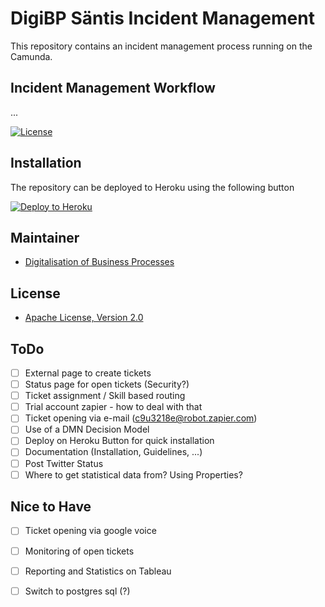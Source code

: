 # DigiBP Säntis Incident Management
This repository contains an incident management process running on the Camunda.

## Incident Management Workflow
... 

[![License](http://img.shields.io/:license-apache-blue.svg)](http://www.apache.org/licenses/LICENSE-2.0.html)
## Installation
The repository can be deployed to Heroku using the following button

[![Deploy to Heroku](https://www.herokucdn.com/deploy/button.png)](https://heroku.com/deploy)

## Maintainer
- [Digitalisation of Business Processes](https://github.com/digibp)

## License

- [Apache License, Version 2.0](https://github.com/DigiBP/digibp-archetype-camunda-boot/blob/master/LICENSE)

## ToDo
- [ ] External page to create tickets
- [ ] Status page for open tickets (Security?)
- [ ] Ticket assignment / Skill based routing
- [ ] Trial account zapier - how to deal with that
- [ ] Ticket opening via e-mail (c9u3218e@robot.zapier.com)
- [ ] Use of a DMN Decision Model
- [ ] Deploy on Heroku Button for quick installation
- [ ] Documentation (Installation, Guidelines, ...)
- [ ] Post Twitter Status
- [ ] Where to get statistical data from? Using Properties?

## Nice to Have
- [ ] Ticket opening via google voice
- [ ] Monitoring of open tickets
- [ ] Reporting and Statistics on Tableau
- [ ] Switch to postgres sql (?)

